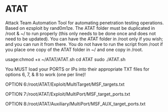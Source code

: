 # ATAT
Attack Team Automation Tool for automating penetration testing operations. Based on ezsploit by rand0m1ze.
The ATAT folder must be duplicated in /root & ~/ to run properly (this only needs to be done once and does not need to be updated).
You can have the ATAT folder in /root only if you wish; and you can run it from there.
You do not have to run the script from /root if you place one copy of the ATAT folder in ~/ and one copy in /root.

usage:chmod +x ~/ATAT/ATAT.sh
cd ATAT
sudo ./ATAT.sh

You MUST load your PORTS or IPs into their appropriate TXT files for options 6, 7, & 8 to work (one per line)!

OPTION 6:/root/ATAT/Exploit/MultiTarget/MSF_targets.txt

OPTION 7:/root/ATAT/Exploit/MultiPort/MSF_target_ports.txt

OPTION 8:/root/ATAT/Auxiliary/MultiPort/MSF_AUX_target_ports.txt
